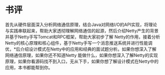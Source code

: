 


# 书评

首先从硬件层面深入分析网络通信原理，结合Java对网络I/O的API实现，将理论与实践串联起来，帮助大家透彻理解网络通信的起源，然后介绍Netty产生的背景并基于Netty手写Tomcat和RPC框架，帮助大家初步了解
Netty的作用，接着分析Netty的核心原理和核心组件，基于Netty手写一个消息推送系统并进行性能调优，*后介绍设计模式在Netty中的应用和经典的面试题分析。如果你想深入了解网络通信原理，如果你还不知道Netty
能做什么，如果你想深入了解Netty的实现原理，如果你看源码找不到入口，无从下手，如果你想了解设计模式在Netty中的应用，本书都能帮到你。
